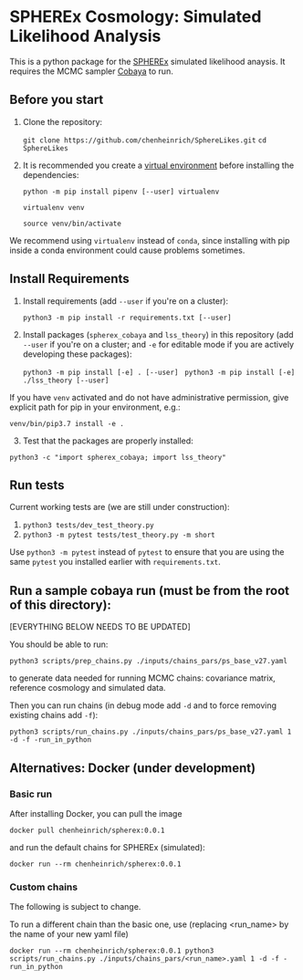 # SPHEREx Cosmology: Simulated Likelihood Analysis

This is a python package for the [SPHEREx](https://spherex.caltech.edu/) simulated likelihood anaysis.
It requires the MCMC sampler [Cobaya](https://cobaya.readthedocs.io/en/latest/index.html) to run.

## Before you start

1. Clone the repository:

    `git clone https://github.com/chenheinrich/SphereLikes.git`
    `cd SphereLikes`
    
2. It is recommended you create a [virtual environment](https://uoa-eresearch.github.io/eresearch-cookbook/recipe/2014/11/20/conda/) before installing the dependencies:

    `python -m pip install pipenv [--user] virtualenv`

    `virtualenv venv`

    `source venv/bin/activate`

We recommend using `virtualenv` instead of `conda`, since installing with pip inside a conda environment could cause problems sometimes.

## Install Requirements

1. Install requirements (add `--user` if you're on a cluster):

    `python3 -m pip install -r requirements.txt [--user]`

2. Install packages (`spherex_cobaya` and `lss_theory`) in this repository (add `--user` if you're on a cluster; and `-e` for editable mode if you are actively developing these packages):

    `python3 -m pip install [-e] . [--user] `
    `python3 -m pip install [-e] ./lss_theory [--user]`

If you have `venv` activated and do not have administrative permission, give explicit path for pip in your environment, e.g.:

`venv/bin/pip3.7 install -e .`

3. Test that the packages are properly installed:

`python3 -c "import spherex_cobaya; import lss_theory"`

## Run tests

Current working tests are (we are still under construction):

1. `python3 tests/dev_test_theory.py`
2. `python3 -m pytest tests/test_theory.py -m short`

Use `python3 -m pytest` instead of `pytest` to ensure that you are using the 
same `pytest` you installed earlier with `requirements.txt`.

## Run a sample cobaya run (must be from the root of this directory):

[EVERYTHING BELOW NEEDS TO BE UPDATED]

You should be able to run:

   `python3 scripts/prep_chains.py ./inputs/chains_pars/ps_base_v27.yaml`

to generate data needed for running MCMC chains: covariance matrix, reference cosmology and simulated data.

Then you can run chains (in debug mode add `-d` and to force removing existing chains add `-f`):

`python3 scripts/run_chains.py ./inputs/chains_pars/ps_base_v27.yaml 1 -d -f -run_in_python`

## Alternatives: Docker (under development)

### Basic run

After installing Docker, you can pull the image

`docker pull chenheinrich/spherex:0.0.1`

and run the default chains for SPHEREx (simulated):

`docker run --rm chenheinrich/spherex:0.0.1`

### Custom chains

The following is subject to change.

To run a different chain than the basic one, use (replacing <run_name> by the name of your new yaml file)

`docker run --rm chenheinrich/spherex:0.0.1 python3 scripts/run_chains.py ./inputs/chains_pars/<run_name>.yaml 1 -d -f -run_in_python` 
